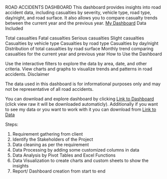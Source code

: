 ROAD ACCIDENTS DASHBOARD
This dashboard provides insights into road accident data, including casualties by severity, vehicle type, road type, day/night, and road surface. It also allows you to compare casualty trends between the current year and the previous year.
[My Dashboard](./assets/Dashboard%20Screenshot.png)
Data Included

Total casualties
Fatal casualties
Serious casualties
Slight casualties
Casualties by vehicle type
Casualties by road type
Casualties by day/night
Distribution of total casualties by road surface
Monthly trend comparing casualties for the current year and previous year
How to Use the Dashboard

Use the interactive filters to explore the data by area, date, and other criteria.
View charts and graphs to visualize trends and patterns in road accidents.
Disclaimer

The data used in this dashboard is for informational purposes only and may not be representative of all road accidents.

You can download and explore dashboard by clicking [Link to Dashboard](./Road%20Accident%20Dashboard.xlsx) (click view raw it will be downloaded automaticly). Additionally if you want to see my data or you want to work with it you can download from [Link to Data](./Road%20Accident%20Data.xlsx)

Steps:
1. Requirement gathering from client
2. Identify the Stakeholders of the Project
3. Data cleaning as per the requirement
4. Data Processing by adding some customized columns in data
5. Data Analysis by Pivot Tables and Excel Functions
6. Data Visualization to create charts and custom sheets to show the insights
7. Report/ Dashboard creation from start to end